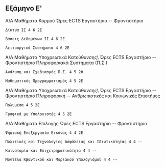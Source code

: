 Εξάμηνο Ε'
-----------------------------------------------------------------------------------------------------------------------------------

Α/Α Μαθήματα Κορμού Ώρες ECTS Εργαστήριο -- Φροντιστήριο

    Δίκτυα ΙI 4 6 2Ε

    Βάσεις Δεδομένων ΙΙ 4 6 2Ε

    Λειτουργικά Συστήματα 4 6 2Ε

Α/Α Μαθήματα Υποχρεωτικά Κατεύθυνσης\ Ώρες ECTS Εργαστήριο -- Φροντιστήριο Πληροφοριακά Συστήματα (Π.Σ.)

    Ανάλυση και Σχεδιασμός Π.Σ. 4 5 2Φ

    Μαθηματικός Προγραμματισμός 4 5 2Ε

Α/Α Μαθήματα Υποχρεωτικά Κατεύθυνσης\ Ώρες ECTS Εργαστήριο -- Φροντιστήριο Πληροφορική -- Ανθρωπιστικές και Κοινωνικές Επιστήμες

    Πολυμέσα 4 5 2Ε

    Γραφικά με Υπολογιστές 4 5 2Ε

Α/Α Μαθήματα Επιλογής Ώρες ECTS Εργαστήριο -- Φροντιστήριο

    Ψηφιακή Επεξεργασία Εικόνας 4 4 2Ε

    Πολιτικές και Τεχνολογίες Ασφάλειας και Ιδιωτικότητας 4 4 --

    Καινοτομία και Επιχειρηματικότητα 4 4 --

    Μοντέλα Κβαντικού και Μοριακού Υπολογισμού 4 4 --
